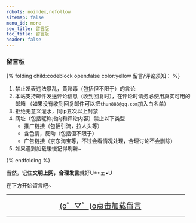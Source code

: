 ```yaml
---
robots: noindex,nofollow
sitemap: false
menu_id: more
seo_title: 留言版
toc_title: 留言版
header: false
---
```


### 留言板

{% folding child:codeblock open:false color:yellow 留言/评论须知： %}

1. 禁止发表违法暴乱，黄赌毒（包括但不限于）的言论
2. 本站支持邮件发送评论信息（收到回复时），在评论时请务必使用真实可用的邮箱
   （如果没有收到回复邮件可以把`thun888@qq.com`加入白名单）
3. 拒绝无意义灌水，同ip五次以上封禁
4. 网址（包括昵称指向和评论内容）禁止以下类型
   - 推广链接（包括引流，拉人头等）
   - 含色情，反动（包括但不限于）
   - 广告链接（京东淘宝等，不过会看情况处理，合理讨论不会删除）
5. 如果遇到加载缓慢记得刷新~

{% endfolding %}

当然，记住**文明上网，合理发言**就好U*•ェ•U

在下方开始留言吧~


<HR width="95%" color=#987cb9 SIZE=3>
  <a id="artalkup" href="javascript:load();" style="text-align: center;display:block;background-color:var(--link-hover-bg-color);font-size:20px">(o゜▽゜)o点击加载留言</a><span id="fileup" style="text-align: center;display:block;"></span>
  <HR width="95%" color=#987cb9 SIZE=3>
  <div id="Comments"></div>
  <link href="https://cdn.bootcdn.net/ajax/libs/artalk/2.3.4/Artalk.min.css" rel="stylesheet">
  <script src="https://cdn.bootcdn.net/ajax/libs/artalk/2.3.4/Artalk.js"></script>
  <script>
function load(){var script=document.createElement("script");script.type="text/javascript";script.src='/js/artalkconfig.js';document.body.appendChild(script)}
  </script>